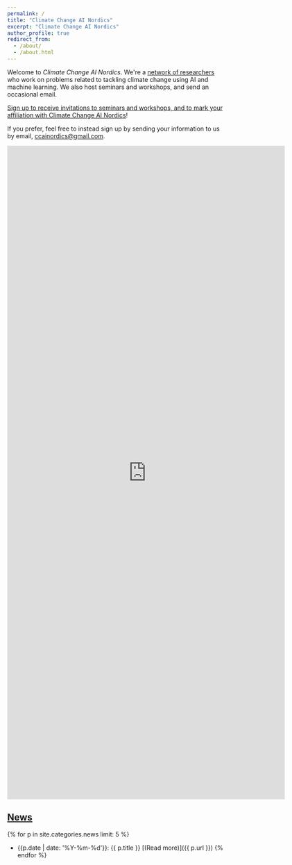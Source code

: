 ```yaml
---
permalink: /
title: "Climate Change AI Nordics"
excerpt: "Climate Change AI Nordics"
author_profile: true
redirect_from: 
  - /about/
  - /about.html
---
```



Welcome to _Climate Change AI Nordics_.
We're a [network of researchers](https://ccain.cc/people/) who work on problems related to tackling climate change using AI and machine learning. We also host seminars and workshops, and send an occasional email.

[Sign up to receive invitations to seminars and workshops, and to mark your affiliation with Climate Change AI Nordics](https://forms.gle/RJ6HgucfwR1eKFfM6)!

If you prefer, feel free to instead sign up by sending your information to us by email, [ccainordics@gmail.com](mailto:ccainordics@gmail.com).

<iframe src="https://docs.google.com/forms/d/e/1FAIpQLSds9NcE7-f_6ynh_abDOzhwp-DdRoWpiof204UTVTJXcgNvxw/viewform?embedded=true" width="640" height="1505" frameborder="0" marginheight="0" marginwidth="0">Loading…</iframe>

## [News](/news/)

{% for p in site.categories.news limit: 5 %}
* {{p.date | date: '%Y-%m-%d'}}: {{ p.title }} [(Read more)]({{ p.url }})
{% endfor %}


